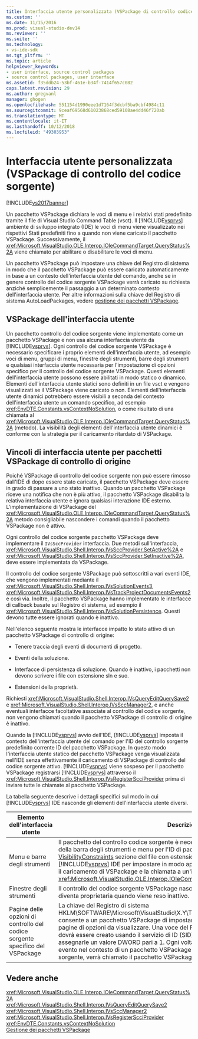 ```yaml
---
title: Interfaccia utente personalizzata (VSPackage di controllo codice sorgente) | Microsoft Docs
ms.custom: ''
ms.date: 11/15/2016
ms.prod: visual-studio-dev14
ms.reviewer: ''
ms.suite: ''
ms.technology:
- vs-ide-sdk
ms.tgt_pltfrm: ''
ms.topic: article
helpviewer_keywords:
- user interface, source control packages
- source control packages, user interface
ms.assetid: f35ddb24-53bf-461e-b34f-7414f657c082
caps.latest.revision: 29
ms.author: gregvanl
manager: ghogen
ms.openlocfilehash: 551154d1990eee1d7164f3dcbf5ba9cbf4984c11
ms.sourcegitcommit: 9ceaf69568d61023868ced59108ae4dd46f720ab
ms.translationtype: MT
ms.contentlocale: it-IT
ms.lasthandoff: 10/12/2018
ms.locfileid: "49303953"
---
```

# <a name="custom-user-interface-source-control-vspackage"></a>Interfaccia utente personalizzata (VSPackage di controllo del codice sorgente)
[!INCLUDE[vs2017banner](../../includes/vs2017banner.md)]

Un pacchetto VSPackage dichiara le voci di menu e i relativi stati predefinito tramite il file di Visual Studio Command Table (vsct). Il [!INCLUDE[vsprvs](../../includes/vsprvs-md.md)] ambiente di sviluppo integrato (IDE) le voci di menu viene visualizzato nei rispettivi Stati predefiniti fino a quando non viene caricato il pacchetto VSPackage. Successivamente, il <xref:Microsoft.VisualStudio.OLE.Interop.IOleCommandTarget.QueryStatus%2A> viene chiamato per abilitare o disabilitare le voci di menu.  
  
 Un pacchetto VSPackage può impostare una chiave del Registro di sistema in modo che il pacchetto VSPackage può essere caricato automaticamente in base a un contesto dell'interfaccia utente del comando, anche se in genere controllo del codice sorgente VSPackage verrà caricato su richiesta anziché semplicemente il passaggio a un determinato contesto dell'interfaccia utente. Per altre informazioni sulla chiave del Registro di sistema AutoLoadPackages, vedere [gestione dei pacchetti VSPackage](../../extensibility/managing-vspackages.md).  
  
## <a name="vspackage-ui"></a>VSPackage dell'interfaccia utente  
 Un pacchetto controllo del codice sorgente viene implementato come un pacchetto VSPackage e non usa alcuna interfaccia utente da [!INCLUDE[vsprvs](../../includes/vsprvs-md.md)]. Ogni controllo del codice sorgente VSPackage è necessario specificare i proprio elementi dell'interfaccia utente, ad esempio voci di menu, gruppi di menu, finestre degli strumenti, barre degli strumenti e qualsiasi interfaccia utente necessaria per l'impostazione di opzioni specifico per il controllo del codice sorgente VSPackage. Questi elementi dell'interfaccia utente possono essere abilitati in modo statico o dinamico. Elementi dell'interfaccia utente statici sono definiti in un file vsct e vengono visualizzati se il VSPackage viene caricato o non. Elementi dell'interfaccia utente dinamici potrebbero essere visibili a seconda del contesto dell'interfaccia utente un comando specifico, ad esempio <xref:EnvDTE.Constants.vsContextNoSolution>, o come risultato di una chiamata al <xref:Microsoft.VisualStudio.OLE.Interop.IOleCommandTarget.QueryStatus%2A> (metodo). La visibilità degli elementi dell'interfaccia utente dinamici è conforme con la strategia per il caricamento ritardato di VSPackage.  
  
## <a name="ui-constraints-on-source-control-vspackages"></a>Vincoli di interfaccia utente per pacchetti VSPackage di controllo di origine  
 Poiché VSPackage di controllo del codice sorgente non può essere rimosso dall'IDE di dopo essere stato caricato, il pacchetto VSPackage deve essere in grado di passare a uno stato inattivo. Quando un pacchetto VSPackage riceve una notifica che non è più attivo, il pacchetto VSPackage disabilita la relativa interfaccia utente e ignora qualsiasi interazione IDE esterno. L'implementazione di VSPackage del <xref:Microsoft.VisualStudio.OLE.Interop.IOleCommandTarget.QueryStatus%2A> metodo consigliabile nascondere i comandi quando il pacchetto VSPackage non è attivo.  
  
 Ogni controllo del codice sorgente pacchetto VSPackage deve implementare il `IVsSccProvider` interfaccia. Due metodi sull'interfaccia, <xref:Microsoft.VisualStudio.Shell.Interop.IVsSccProvider.SetActive%2A> e <xref:Microsoft.VisualStudio.Shell.Interop.IVsSccProvider.SetInactive%2A>, deve essere implementata da VSPackage.  
  
 Il controllo del codice sorgente VSPackage può sottoscritti a vari eventi IDE, che vengono implementati mediante il <xref:Microsoft.VisualStudio.Shell.Interop.IVsSolutionEvents3>, <xref:Microsoft.VisualStudio.Shell.Interop.IVsTrackProjectDocumentsEvents2>e così via. Inoltre, il pacchetto VSPackage hanno implementato le interfacce di callback basate sul Registro di sistema, ad esempio il <xref:Microsoft.VisualStudio.Shell.Interop.IVsSolutionPersistence>. Questi devono tutte essere ignorati quando è inattivo.  
  
 Nell'elenco seguente mostra le interfacce impatto lo stato attivo di un pacchetto VSPackage di controllo di origine:  
  
-   Tenere traccia degli eventi di documenti di progetto.  
  
-   Eventi della soluzione.  
  
-   Interfacce di persistenza di soluzione. Quando è inattivo, i pacchetti non devono scrivere i file con estensione sln e suo.  
  
-   Estensioni della proprietà.  
  
 Richiesti <xref:Microsoft.VisualStudio.Shell.Interop.IVsQueryEditQuerySave2> e <xref:Microsoft.VisualStudio.Shell.Interop.IVsSccManager2>, e anche eventuali interfacce facoltative associate al controllo del codice sorgente, non vengono chiamati quando il pacchetto VSPackage di controllo di origine è inattivo.  
  
 Quando la [!INCLUDE[vsprvs](../../includes/vsprvs-md.md)] avvio dell'IDE, [!INCLUDE[vsprvs](../../includes/vsprvs-md.md)] imposta il contesto dell'interfaccia utente del comando per l'ID del controllo sorgente predefinito corrente ID del pacchetto VSPackage. In questo modo l'interfaccia utente statico del pacchetto VSPackage venga visualizzata nell'IDE senza effettivamente il caricamento di VSPackage di controllo del codice sorgente attivo. [!INCLUDE[vsprvs](../../includes/vsprvs-md.md)] viene sospeso per il pacchetto VSPackage registrarsi [!INCLUDE[vsprvs](../../includes/vsprvs-md.md)] attraverso il <xref:Microsoft.VisualStudio.Shell.Interop.IVsRegisterScciProvider> prima di inviare tutte le chiamate al pacchetto VSPackage.  
  
 La tabella seguente descrive i dettagli specifici sul modo in cui [!INCLUDE[vsprvs](../../includes/vsprvs-md.md)] IDE nasconde gli elementi dell'interfaccia utente diversi.  
  
|Elemento dell'interfaccia utente|Descrizione|  
|-------------|-----------------|  
|Menu e barre degli strumenti|Il pacchetto del controllo codice sorgente è necessario impostare gli stati iniziali di visibilità della barra degli strumenti e menu per l'ID di pacchetto di controllo di origine nel [VisibilityConstraints](../../extensibility/visibilityconstraints-element.md) sezione del file con estensione vsct. In questo modo, il [!INCLUDE[vsprvs](../../includes/vsprvs-md.md)] IDE per impostare in modo appropriato lo stato delle voci di menu senza il caricamento di VSPackage e la chiamata a un'implementazione del <xref:Microsoft.VisualStudio.OLE.Interop.IOleCommandTarget.QueryStatus%2A> (metodo).|  
|Finestre degli strumenti|Il controllo del codice sorgente VSPackage nasconde le finestre degli strumenti che cui diventa proprietaria quando viene reso inattivo.|  
|Pagine delle opzioni di controllo del codice sorgente specifico del VSPackage|La chiave del Registro di sistema HKLM\SOFTWARE\Microsoft\VisualStudio\X.Y\ToolsOptionsPages\VisibilityCmdUIContexts consente a un pacchetto VSPackage di impostare i contesti in cui sono necessarie relative pagine di opzioni da visualizzare. Una voce del Registro di sistema sotto questa chiave dovrà essere creato usando il servizio di ID (SID) del servizio di controllo di origine e assegnarle un valore DWORD pari a 1. Ogni volta che l'interfaccia utente si verifica un evento nel contesto di un pacchetto VSPackage è registrato con il controllo del codice sorgente, verrà chiamato il pacchetto VSPackage se è attiva.|  
  
## <a name="see-also"></a>Vedere anche  
 <xref:Microsoft.VisualStudio.OLE.Interop.IOleCommandTarget.QueryStatus%2A>   
 <xref:Microsoft.VisualStudio.Shell.Interop.IVsQueryEditQuerySave2>   
 <xref:Microsoft.VisualStudio.Shell.Interop.IVsSccManager2>   
 <xref:Microsoft.VisualStudio.Shell.Interop.IVsRegisterScciProvider>   
 <xref:EnvDTE.Constants.vsContextNoSolution>   
 [Gestione dei pacchetti VSPackage](../../extensibility/managing-vspackages.md)

